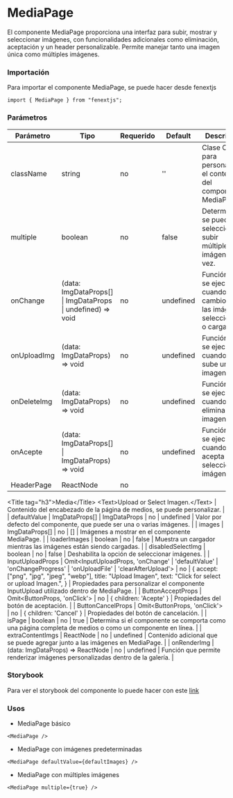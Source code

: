 # MediaPage

El componente MediaPage proporciona una interfaz para subir, mostrar y seleccionar imágenes, con funcionalidades adicionales como eliminación, aceptación y un header personalizable. Permite manejar tanto una imagen única como múltiples imágenes.

### Importación

Para importar el componente MediaPage, se puede hacer desde fenextjs

```tsx copy
import { MediaPage } from "fenextjs";
```

### Parámetros

| Parámetro   | Tipo                                                         | Requerido | Default   | Descripcion                                                                         |
| ----------- | ------------------------------------------------------------ | --------- | --------- | ----------------------------------------------------------------------------------- |
| className   | string                                                       | no        | ''        | Clase CSS para personalizar el contenedor del componente MediaPage.                 |
| multiple    | boolean                                                      | no        | false     | Determina si se pueden seleccionar o subir múltiples imágenes a la vez.             |
| onChange    | (data: ImgDataProps[] \| ImgDataProps \| undefined) =\> void | no        | undefined | Función que se ejecuta cuando hay cambios en las imágenes seleccionadas o cargadas. |
| onUploadImg | (data: ImgDataProps) =\> void                                | no        | undefined | Función que se ejecuta cuando se sube una imagen.                                   |
| onDeleteImg | (data: ImgDataProps) =\> void                                | no        | undefined | Función que se ejecuta cuando se elimina una imagen.                                |
| onAcepte    | (data: ImgDataProps[] \| ImgDataProps) =\> void              | no        | undefined | Función que se ejecuta cuando se acepta la selección de imágenes.                   |
| HeaderPage  | ReactNode                                                    | no        |

\<Title tag="h3"\>Media\</Title\>
\<Text\>Upload or Select Imagen.\</Text\> | Contenido del encabezado de la página de medios, se puede personalizar. |
| defaultValue | ImgDataProps[] \| ImgDataProps | no | undefined | Valor por defecto del componente, que puede ser una o varias imágenes. |
| images | ImgDataProps[] | no | [] | Imágenes a mostrar en el componente MediaPage. |
| loaderImages | boolean | no | false | Muestra un cargador mientras las imágenes están siendo cargadas. |
| disabledSelectImg | boolean | no | false | Deshabilita la opción de seleccionar imágenes. |
| InputUploadProps | Omit\<InputUploadProps, 'onChange' \| 'defaultValue' \| 'onChangeProgress' \| 'onUploadFile' \| 'clearAfterUpload'\> | no | \{
accept: ["png", "jpg", "jpeg", "webp"],
title: "Upload Imagen",
text: "Click for select or upload Imagen.",
\} | Propiedades para personalizar el componente InputUpload utilizado dentro de MediaPage. |
| ButtonAcceptProps | Omit\<ButtonProps, 'onClick'\> | no | \{ children: 'Acepte' \} | Propiedades del botón de aceptación. |
| ButtonCancelProps | Omit\<ButtonProps, 'onClick'\> | no | \{ children: 'Cancel' \} | Propiedades del botón de cancelación. |
| isPage | boolean | no | true | Determina si el componente se comporta como una página completa de medios o como un componente en línea. |
| extraContentImgs | ReactNode | no | undefined | Contenido adicional que se puede agregar junto a las imágenes en MediaPage. |
| onRenderImg | (data: ImgDataProps) =\> ReactNode | no | undefined | Función que permite renderizar imágenes personalizadas dentro de la galería. |

### Storybook

Para ver el storybook del componente lo puede hacer con este [link](https://fenextjs-component-storybook.vercel.app/?path=/story/media-page--index)

### Usos

-   MediaPage básico

```tsx copy
<MediaPage />
```

-   MediaPage con imágenes predeterminadas

```tsx copy
<MediaPage defaultValue={defaultImages} />
```

-   MediaPage con múltiples imágenes

```tsx copy
<MediaPage multiple={true} />
```
